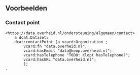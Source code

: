 ## Voorbeelden

### Contact point

<aside class="example" title="Contact point">

```turtle
<https://data.overheid.nl/ondersteuning/algemeen/contact>
	a dcat:Dataset;
	dcat:contactPoint [a vcard:Organization ;
		vcard:fn "data.overheid.nl";
		vcard:hasEmail "data@koop.overheid.nl";
        vcard:hasTelephone "TODO: Klopt hasTelephone?";
        vcard:hasURL "data.overheid.nl";
		];
.
```
</aside>
